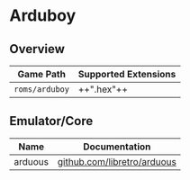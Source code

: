 # Arduboy

## Overview

| Game Path | Supported Extensions |
| --- | --- |
| `roms/arduboy` | ++".hex"++ |

## Emulator/Core

| Name | Documentation |
| --- | --- |
| arduous | [github.com/libretro/arduous](https://github.com/libretro/arduous) |